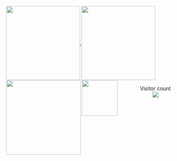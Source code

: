 <a href="#">
  <img height=200 align="center" src="https://my-stats-43gk.vercel.app/api?username=eltonlaice&show_icons=true&theme=radical&hide=contribs,issues&show=discussions_answered&rank_icon=github&include_all_commits=true&card_width=150" />
</a>
<a href="#">
  <img height=200 align="center" src="https://my-stats-43gk.vercel.app/api/top-langs/?username=eltonlaice&hide=html,scss,css&langs_count=8&layout=compact&theme=radical&card_width=150" />
</a>

<img align="left" height=202 src="https://github-readme-streak-stats-git-main-davids-projects-ad77adcc.vercel.app/?user=eltonlaice&theme=radical"/>
<img align="left" height=97 src="https://github-profile-trophy.vercel.app/?username=eltonlaice&theme=radical&no-frame=true&title=Stars,Followers,Commits&column=-1"/>



<p align="center">
  Visitor count<br>
  <img src="https://profile-counter.glitch.me/_eltonlaice/count.svg" />
</p>

